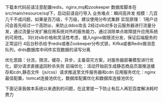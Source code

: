 下载本代码前请注意配置redis，nginx,mq和zookeeper
数据库脚本在src/main/resource/sql下，启动前请自行导入
业务难点：瞬间高并发
规模：几百几千不成问题，如果是百万级，千万级，建议使用分布式集群
实现原理：
1用户访问会首先经过一个高防ip，来防止ddos攻击
2经过slb对多台云服务器进行流量分发，通过流量分发扩展应用系统对外的服务能力，通过消除单点故障提升应用系统的可用性。
3针对slb价格和灵活性考虑，接入nginx做限流分发，保证后端服务的正常运行
4后台秒杀给予redis或者Zookeeper分布式锁，Kifka或者Redis做消息队列，drds数据库中间件实现数据的读写分离

优化思路：分流，限流，缓存，异步，主备容灾方案，对服务器部署模型进行优化，部分请求直接返回秒杀失败
前端优化：活动开始前生成静态商品页面推送缓存和cdn,静态文件（js/css）请求推送至文件服务器和cdn
应用服务优化：nginx最佳配置，tomcat连接池优化，数据库配置优化和数据库连接池优化

下面记录我做本系统以来遇到的问题，在这里提一下防止有后人再犯百度解决耗时费力
    
